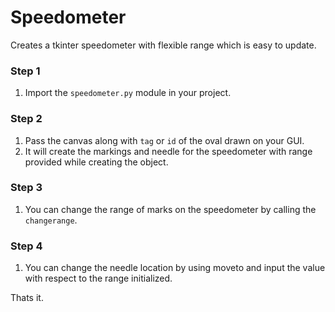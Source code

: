 # Speedometer
Creates a tkinter speedometer with flexible range which is easy to update.

### Step 1
1. Import the ```speedometer.py``` module in your project.

### Step 2
1. Pass the canvas along with ```tag``` or ```id``` of the oval drawn on your GUI. 
2. It will create the markings and needle for the speedometer with range provided while creating the object.

### Step 3
1. You can change the range of marks on the speedometer by calling the ```changerange```.

### Step 4 
1. You can change the needle location by using moveto and input the value with respect to the range initialized.

Thats it.
